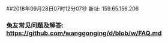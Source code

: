 ##2018年09月28日07时12分07秒 新址: 159.65.156.206
### 兔友常见问题及解答: https://github.com/wanggonging/d/blob/w/FAQ.md
